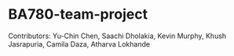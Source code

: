 # BA780-team-project

Contributors:   Yu-Chin Chen, Saachi Dholakia, Kevin Murphy, Khush Jasrapuria, Camila Daza, Atharva Lokhande
